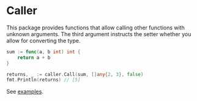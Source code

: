 # Caller

This package provides functions that allow calling other functions with unknown arguments.
The third argument instructs the setter whether you allow for converting the type.

```go
sum := func(a, b int) int {
    return a + b
}

returns, _ := caller.Call(sum, []any{2, 3}, false)
fmt.Println(returns) // [5]
```

See [examples](examples_test.go).
